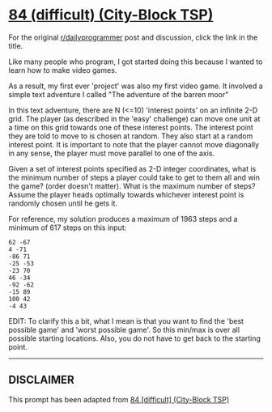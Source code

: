 # [84 (difficult) (City-Block TSP)](https://www.reddit.com/r/dailyprogrammer/comments/xilkr/812012_challenge_84_difficult_cityblock_tsp/)

For the original [r/dailyprogrammer](https://www.reddit.com/r/dailyprogrammer/) post and discussion, click the link in the title.

Like many people who program, I got started doing this because I wanted to learn how to make video games.  

As a result, my first ever 'project' was also my first video game.  It involved a simple text adventure I called "The adventure of the barren moor"

In this text adventure, there are N (<=10) 'interest points' on an infinite 2-D grid.  The player (as described in the 'easy' challenge) can move one unit at a time on this grid towards one of these interest points.
The interest point they are told to move to is chosen at random.  They also start at a random interest point.   It is important to note that the player cannot move diagonally in any sense, the player must move parallel to one of the axis.

Given a set of interest points specified as 2-D integer coordinates, what is the minimum number of steps a player could take to get to them all and win the game?  (order doesn't matter).
What is the maximum number of steps?  Assume the player heads optimally towards whichever interest point is randomly chosen until he gets it.

For reference, my solution produces a maximum of 1963 steps and a minimum of 617 steps on this input:


```
62 -67
4 -71
-86 71
-25 -53
-23 70
46 -34
-92 -62
-15 89
100 42
-4 43
```
EDIT:  To clarify this a bit, what I mean is that you want to find the 'best possible game' and 'worst possible game'.   So this min/max is over all possible starting locations.  Also, you do not have to get back to the starting point.


----
## **DISCLAIMER**
This prompt has been adapted from [84 [difficult] (City-Block TSP)](https://www.reddit.com/r/dailyprogrammer/comments/xilkr/812012_challenge_84_difficult_cityblock_tsp/
)
